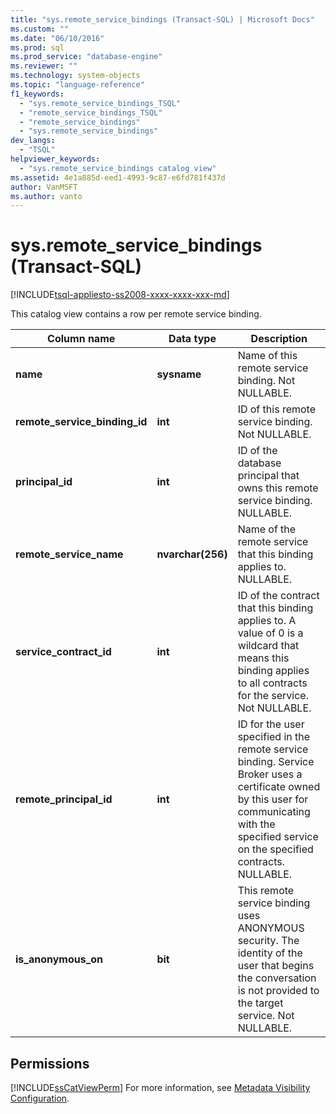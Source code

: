 ```yaml
---
title: "sys.remote_service_bindings (Transact-SQL) | Microsoft Docs"
ms.custom: ""
ms.date: "06/10/2016"
ms.prod: sql
ms.prod_service: "database-engine"
ms.reviewer: ""
ms.technology: system-objects
ms.topic: "language-reference"
f1_keywords: 
  - "sys.remote_service_bindings_TSQL"
  - "remote_service_bindings_TSQL"
  - "remote_service_bindings"
  - "sys.remote_service_bindings"
dev_langs: 
  - "TSQL"
helpviewer_keywords: 
  - "sys.remote_service_bindings catalog view"
ms.assetid: 4e1a885d-eed1-4993-9c87-e6fd781f437d
author: VanMSFT
ms.author: vanto
---
```

# sys.remote_service_bindings (Transact-SQL)
[!INCLUDE[tsql-appliesto-ss2008-xxxx-xxxx-xxx-md](../../includes/tsql-appliesto-ss2008-xxxx-xxxx-xxx-md.md)]

  This catalog view contains a row per remote service binding. 
  
|Column name|Data type|Description|  
|-----------------|---------------|-----------------|  
|**name**|**sysname**|Name of this remote service binding. Not NULLABLE.|  
|**remote_service_binding_id**|**int**|ID of this remote service binding. Not NULLABLE.|  
|**principal_id**|**int**|ID of the database principal that owns this remote service binding. NULLABLE.|  
|**remote_service_name**|**nvarchar(256)**|Name of the remote service that this binding applies to. NULLABLE.|  
|**service_contract_id**|**int**|ID of the contract that this binding applies to. A value of 0 is a wildcard that means this binding applies to all contracts for the service. Not NULLABLE.|  
|**remote_principal_id**|**int**|ID for the user specified in the remote service binding. Service Broker uses a certificate owned by this user for communicating with the specified service on the specified contracts. NULLABLE.|  
|**is_anonymous_on**|**bit**|This remote service binding uses ANONYMOUS security. The identity of the user that begins the conversation is not provided to the target service. Not NULLABLE.|  
  
## Permissions  
 [!INCLUDE[ssCatViewPerm](../../includes/sscatviewperm-md.md)] For more information, see [Metadata Visibility Configuration](../../relational-databases/security/metadata-visibility-configuration.md).  
  
  
